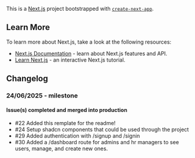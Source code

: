 This is a [Next.js](https://nextjs.org) project bootstrapped with [`create-next-app`](https://nextjs.org/docs/app/api-reference/cli/create-next-app).

## Learn More

To learn more about Next.js, take a look at the following resources:

- [Next.js Documentation](https://nextjs.org/docs) - learn about Next.js features and API.
- [Learn Next.js](https://nextjs.org/learn) - an interactive Next.js tutorial.

## Changelog

### 24/06/2025 - milestone
#### Issue(s) completed and merged into production
- #22 Added this remplate for the readme!
- #24 Setup shadcn components that could be used through the project
- #29 Added authentication with /signup and /signin
- #30 Added a /dashboard route for admins and hr managers to see users, manage, and create new ones. 
